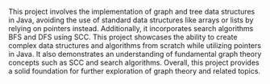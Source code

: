 This project involves the implementation of graph and tree data structures in Java, avoiding the use of standard data structures like arrays or lists by relying on pointers instead. 
Additionally, it incorporates search algorithms BFS and DFS using SCC.
This project showcases the ability to create complex data structures and algorithms from scratch while utilizing pointers in Java.
It also demonstrates an understanding of fundamental graph theory concepts such as SCC and search algorithms. Overall, this project provides a solid foundation for further exploration of graph theory and related topics.
